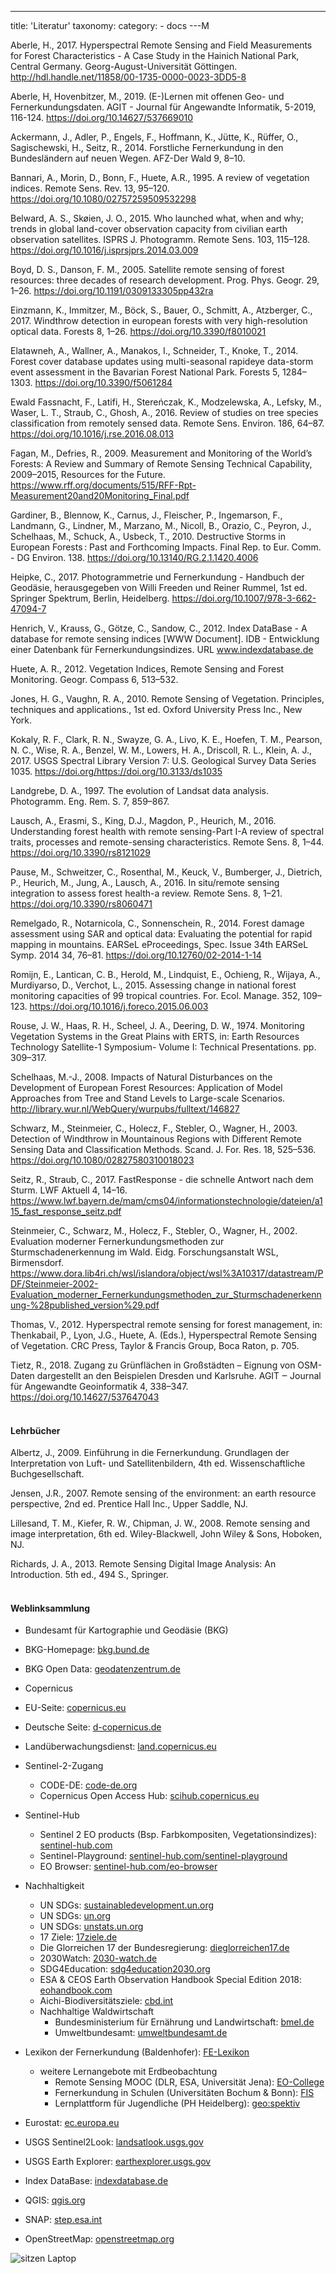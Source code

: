 ---
title: 'Literatur'
taxonomy:
    category:
        - docs
---M

Aberle, H., 2017. Hyperspectral Remote Sensing and Field Measurements for Forest Characteristics - A Case Study in the Hainich National Park, Central Germany. Georg-August-Universität Göttingen. http://hdl.handle.net/11858/00-1735-0000-0023-3DD5-8

Aberle, H, Hovenbitzer, M., 2019. (E-)Lernen mit offenen Geo- und Fernerkundungsdaten. AGIT - Journal für Angewandte Informatik, 5-2019, 116-124. https://doi.org/10.14627/537669010

Ackermann, J., Adler, P., Engels, F., Hoffmann, K., Jütte, K., Rüffer, O., Sagischewski, H., Seitz, R., 2014. Forstliche Fernerkundung in den Bundesländern auf neuen Wegen. AFZ-Der Wald 9, 8–10.

Bannari, A., Morin, D., Bonn, F., Huete, A.R., 1995. A review of vegetation indices. Remote Sens. Rev. 13, 95–120. https://doi.org/10.1080/02757259509532298

Belward, A. S., Skøien, J. O., 2015. Who launched what, when and why; trends in global land-cover observation capacity from civilian earth observation satellites. ISPRS J. Photogramm. Remote Sens. 103, 115–128. https://doi.org/10.1016/j.isprsjprs.2014.03.009

Boyd, D. S., Danson, F. M., 2005. Satellite remote sensing of forest resources: three decades of research development. Prog. Phys. Geogr. 29, 1–26. https://doi.org/10.1191/0309133305pp432ra

Einzmann, K., Immitzer, M., Böck, S., Bauer, O., Schmitt, A., Atzberger, C., 2017. Windthrow detection in european forests with very high-resolution optical data. Forests 8, 1–26. https://doi.org/10.3390/f8010021

Elatawneh, A., Wallner, A., Manakos, I., Schneider, T., Knoke, T., 2014. Forest cover database updates using multi-seasonal rapideye data-storm event assessment in the Bavarian Forest National Park. Forests 5, 1284–1303. https://doi.org/10.3390/f5061284

Ewald Fassnacht, F., Latifi, H., Stereńczak, K., Modzelewska, A., Lefsky, M., Waser, L. T., Straub, C., Ghosh, A., 2016. Review of studies on tree species classification from remotely sensed data. Remote Sens. Environ. 186, 64–87. https://doi.org/10.1016/j.rse.2016.08.013

Fagan, M., Defries, R., 2009. Measurement and Monitoring of the World’s Forests: A Review and Summary of Remote Sensing Technical Capability, 2009–2015, Resources for the Future. https://www.rff.org/documents/515/RFF-Rpt-Measurement20and20Monitoring_Final.pdf

Gardiner, B., Blennow, K., Carnus, J., Fleischer, P., Ingemarson, F., Landmann, G., Lindner, M., Marzano, M., Nicoll, B., Orazio, C., Peyron, J., Schelhaas, M., Schuck, A., Usbeck, T., 2010. Destructive Storms in European Forests : Past and Forthcoming Impacts. Final Rep. to Eur. Comm. - DG Environ. 138. https://doi.org/10.13140/RG.2.1.1420.4006

Heipke, C., 2017. Photogrammetrie und Fernerkundung - Handbuch der Geodäsie, herausgegeben von Willi Freeden und Reiner Rummel, 1st ed. Springer Spektrum, Berlin, Heidelberg. https://doi.org/10.1007/978-3-662-47094-7

Henrich, V., Krauss, G., Götze, C., Sandow, C., 2012. Index DataBase - A database for remote sensing indices [WWW Document]. IDB - Entwicklung einer Datenbank für Fernerkundungsindizes. URL www.indexdatabase.de

Huete, A. R., 2012. Vegetation Indices, Remote Sensing and Forest Monitoring. Geogr. Compass 6, 513–532.

Jones, H. G., Vaughn, R. A., 2010. Remote Sensing of Vegetation. Principles, techniques and applications., 1st ed. Oxford University Press Inc., New York.

Kokaly, R. F., Clark, R. N., Swayze, G. A., Livo, K. E., Hoefen, T. M., Pearson, N. C., Wise, R. A., Benzel, W. M., Lowers, H. A., Driscoll, R. L., Klein, A. J., 2017. USGS Spectral Library Version 7: U.S. Geological Survey Data Series 1035. https://doi.org/https://doi.org/10.3133/ds1035

Landgrebe, D. A., 1997. The evolution of Landsat data analysis. Photogramm. Eng. Rem. S. 7, 859–867.

Lausch, A., Erasmi, S., King, D.J., Magdon, P., Heurich, M., 2016. Understanding forest health with remote sensing-Part I-A review of spectral traits, processes and remote-sensing characteristics. Remote Sens. 8, 1–44. https://doi.org/10.3390/rs8121029

Pause, M., Schweitzer, C., Rosenthal, M., Keuck, V., Bumberger, J., Dietrich, P., Heurich, M., Jung, A., Lausch, A., 2016. In situ/remote sensing integration to assess forest health-a review. Remote Sens. 8, 1–21. https://doi.org/10.3390/rs8060471

Remelgado, R., Notarnicola, C., Sonnenschein, R., 2014. Forest damage assessment using SAR and optical data: Evaluating the potential for rapid mapping in mountains. EARSeL eProceedings, Spec. Issue 34th EARSeL Symp. 2014 34, 76–81. https://doi.org/10.12760/02-2014-1-14

Romijn, E., Lantican, C. B., Herold, M., Lindquist, E., Ochieng, R., Wijaya, A., Murdiyarso, D., Verchot, L., 2015. Assessing change in national forest monitoring capacities of 99 tropical countries. For. Ecol. Manage. 352, 109–123. https://doi.org/10.1016/j.foreco.2015.06.003

Rouse, J. W., Haas, R. H., Scheel, J. A., Deering, D. W., 1974. Monitoring Vegetation Systems in the Great Plains with ERTS, in: Earth Resources Technology Satellite-1 Symposium- Volume I: Technical Presentations. pp. 309–317.

Schelhaas, M.-J., 2008. Impacts of Natural Disturbances on the Development of European Forest Resources: Application of Model Approaches from Tree and Stand Levels to Large-scale Scenarios. http://library.wur.nl/WebQuery/wurpubs/fulltext/146827

Schwarz, M., Steinmeier, C., Holecz, F., Stebler, O., Wagner, H., 2003. Detection of Windthrow in Mountainous Regions with Different Remote Sensing Data and Classification Methods. Scand. J. For. Res. 18, 525–536. https://doi.org/10.1080/02827580310018023

Seitz, R., Straub, C., 2017. FastResponse - die schnelle Antwort nach dem Sturm. LWF Aktuell 4, 14–16. https://www.lwf.bayern.de/mam/cms04/informationstechnologie/dateien/a115_fast_response_seitz.pdf

Steinmeier, C., Schwarz, M., Holecz, F., Stebler, O., Wagner, H., 2002. Evaluation moderner Fernerkundungsmethoden zur Sturmschadenerkennung im Wald. Eidg. Forschungsanstalt WSL, Birmensdorf. https://www.dora.lib4ri.ch/wsl/islandora/object/wsl%3A10317/datastream/PDF/Steinmeier-2002-Evaluation_moderner_Fernerkundungsmethoden_zur_Sturmschadenerkennung-%28published_version%29.pdf

Thomas, V., 2012. Hyperspectral remote sensing for forest management, in: Thenkabail, P., Lyon, J.G., Huete, A. (Eds.), Hyperspectral Remote Sensing of Vegetation. CRC Press, Taylor & Francis Group, Boca Raton, p. 705.

Tietz, R., 2018. Zugang zu Grünflächen in Großstädten – Eignung von OSM-Daten dargestellt an den Beispielen Dresden und Karlsruhe. AGIT ‒ Journal für Angewandte Geoinformatik 4, 338–347. https://doi.org/10.14627/537647043
<br><br>

#### Lehrbücher

Albertz, J., 2009. Einführung in die Fernerkundung. Grundlagen der Interpretation von Luft- und Satellitenbildern, 4th ed. Wissenschaftliche Buchgesellschaft.

Jensen, J.R., 2007. Remote sensing of the environment: an earth resource perspective, 2nd ed. Prentice Hall Inc., Upper Saddle, NJ.

Lillesand, T. M., Kiefer, R. W., Chipman, J. W., 2008. Remote sensing and image interpretation, 6th ed. Wiley-Blackwell, John Wiley & Sons, Hoboken, NJ.

Richards, J. A., 2013. Remote Sensing Digital Image Analysis: An Introduction. 5th ed., 494 S., Springer.
<br><br>

#### Weblinksammlung

-	Bundesamt für Kartographie und Geodäsie (BKG)
  - BKG-Homepage: [bkg.bund.de](https://www.bkg.bund.de)
  - BKG Open Data: [geodatenzentrum.de](https://gdz.bkg.bund.de/)


-	Copernicus
  - EU-Seite: [copernicus.eu](https://www.copernicus.eu/de)
  - Deutsche Seite: [d-copernicus.de](http://www.d-copernicus.de)
  - Landüberwachungsdienst: [land.copernicus.eu](https://land.copernicus.eu/)


-	Sentinel-2-Zugang
    - CODE-DE: [code-de.org](https://code-de.org)
    -	Copernicus Open Access Hub:  [scihub.copernicus.eu](https://scihub.copernicus.eu)


-	Sentinel-Hub
    -	Sentinel 2 EO products (Bsp. Farbkompositen, Vegetationsindizes): [sentinel-hub.com](https://www.sentinel-hub.com/develop/documentation/eo_products/Sentinel2EOproducts)
    -	Sentinel-Playground:  [sentinel-hub.com/sentinel-playground](https://apps.sentinel-hub.com/sentinel-playground/)
    -	EO Browser:  [sentinel-hub.com/eo-browser](https://apps.sentinel-hub.com/eo-browser/)


- Nachhaltigkeit
    - UN SDGs: [sustainabledevelopment.un.org](https://sustainabledevelopment.un.org/)
    - UN SDGs: [un.org](https://www.un.org/sustainabledevelopment/sustainable-development-goals/)
    - UN SDGs: [unstats.un.org](https://unstats.un.org/wiki/display/SDGeHandbook/Home)
    - 17 Ziele: [17ziele.de](https://17ziele.de/)
    - Die Glorreichen 17 der Bundesregierung: [dieglorreichen17.de](https://www.dieglorreichen17.de/index.html)
    - 2030Watch: [2030-watch.de](https://www.2030-watch.de/)
    - SDG4Education: [sdg4education2030.org](https://www.sdg4education2030.org/)
    - ESA & CEOS Earth Observation Handbook Special Edition 2018: [eohandbook.com](http://eohandbook.com/sdg/index.html)
    - Aichi-Biodiversitätsziele: [cbd.int](https://www.cbd.int/sp/targets)
    - Nachhaltige Waldwirtschaft
      - Bundesministerium für Ernährung und Landwirtschaft: [bmel.de](https://www.bmel.de/DE/Wald-Fischerei/Forst-Holzwirtschaft/Forstwirtschaft-node.html)
      - Umweltbundesamt: [umweltbundesamt.de](https://www.umweltbundesamt.de/daten/land-forstwirtschaft/nachhaltige-waldwirtschaft#textpart-1)


- Lexikon der Fernerkundung (Baldenhofer): [FE-Lexikon](http://www.fe-lexikon.info/)


  - weitere Lernangebote mit Erdbeobachtung
      - Remote Sensing MOOC (DLR, ESA, Universität Jena): [EO-College](https://eo-college.org/landingpage/)
      - Fernerkundung in Schulen (Universitäten Bochum & Bonn): [FIS](http://www.fis.uni-bonn.de/)
      - Lernplattform für Jugendliche (PH Heidelberg): [geo:spektiv](https://www.geospektiv.de/)


- Eurostat: [ec.europa.eu](https://ec.europa.eu/eurostat/de)

-	USGS Sentinel2Look:  [landsatlook.usgs.gov](https://landsatlook.usgs.gov/sentinel2/viewer.html)

- USGS Earth Explorer: [earthexplorer.usgs.gov](https://earthexplorer.usgs.gov/)

-	Index DataBase: [indexdatabase.de](https://www.indexdatabase.de/)

-	QGIS:  [qgis.org](https://www.qgis.org/de/site/)

-	SNAP:  [step.esa.int](http://step.esa.int/main/download/)

-	OpenStreetMap: [openstreetmap.org](https://www.openstreetmap.org)


![sitzen Laptop](sitzen_laptop250.jpg)
